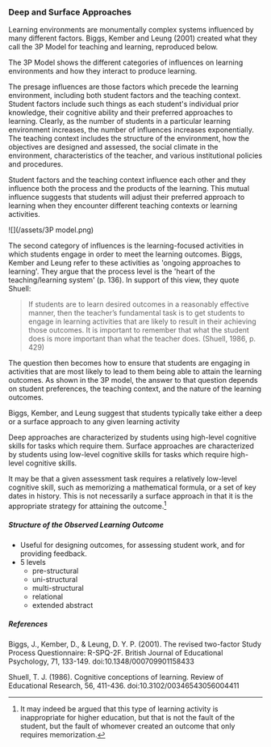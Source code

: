 ### Deep and Surface Approaches

Learning environments are monumentally complex systems influenced by many different factors. Biggs, Kember and Leung \(2001\) created what they call the 3P Model for teaching and learning, reproduced below.

The 3P Model shows the different categories of influences on learning environments and how they interact to produce learning.

The presage influences are those factors which precede the learning environment, including both student factors and the teaching context. Student factors include such things as each student's individual prior knowledge, their cognitive ability and their preferred approaches to learning. Clearly, as the number of students in a particular learning environment increases, the number of influences increases exponentially. The teaching context includes the structure of the environment, how the objectives are designed and assessed, the social climate in the environment, characteristics of the teacher, and various institutional policies and procedures.

Student factors and the teaching context influence each other and they influence both the process and the products of the learning. This mutual influence suggests that students will adjust their preferred approach to learning when they encounter different teaching contexts or learning activities.

![](/assets/3P model.png)

The second category of influences is the learning-focused activities in which students engage in order to meet the learning outcomes. Biggs, Kember and Leung refer to these activities as 'ongoing approaches to learning'. They argue that the process level is the 'heart of the teaching/learning system' \(p. 136\). In support of this view, they quote Shuell:

> If students are to learn desired outcomes in a reasonably effective manner, then the teacher’s fundamental task is to get students to engage in learning activities that are likely to result in their achieving those outcomes. It is important to remember that what the student does is more important than what the teacher does. \(Shuell, 1986, p. 429\)

The question then becomes how to ensure that students are engaging in activities that are most likely to lead to them being able to attain the learning outcomes. As shown in the 3P model, the answer to that question depends on student preferences, the teaching context, and the nature of the learning outcomes.

Biggs, Kember, and Leung suggest that students typically take either a deep or a surface approach to any given learning activity

Deep approaches are characterized by students using high-level cognitive skills for tasks which require them. Surface approaches are characterized by students using low-level cognitive skills for tasks which require high-level cognitive skills.

It may be that a given assessment task requires a relatively low-level cognitive skill, such as memorizing a mathematical formula, or a set of key dates in history. This is not necessarily a surface approach in that it is the appropriate strategy for attaining the outcome.[^1]

##### Structure of the Observed Learning Outcome

* Useful for designing outcomes, for assessing student work, and for providing feedback.
* 5 levels
  * pre-structural
  * uni-structural
  * multi-structural
  * relational
  * extended abstract 

##### References

Biggs, J., Kember, D., & Leung, D. Y. P. \(2001\). The revised two-factor Study Process Questionnaire: R-SPQ-2F. British Journal of Educational Psychology, 71, 133-149. doi:10.1348/000709901158433

Shuell, T. J. \(1986\). Cognitive conceptions of learning. Review of Educational Research, 56, 411-436. doi:10.3102/00346543056004411



[^1]: It may indeed be argued that this type of learning activity is inappropriate for higher education, but that is not the fault of the student, but the fault of whomever created an outcome that only requires memorization.

